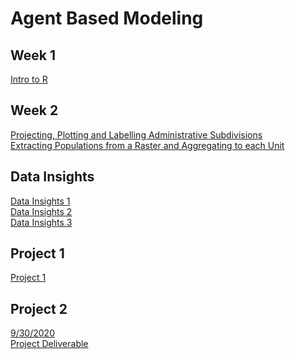 # Agent Based Modeling


## Week 1
[Intro to R](Week1Activity/README.md)


## Week 2
[Projecting, Plotting and Labelling Administrative Subdivisions](Week2Projecting/README.md) <br />
[Extracting Populations from a Raster and Aggregating to each Unit](Week2Extracting/README.md)

## Data Insights
[Data Insights 1](DataInsights1.md) <br />
[Data Insights 2](DataInsights2.md) <br />
[Data Insights 3](DataInsights2.md)

## Project 1
[Project 1](Proj1.md)

## Project 2
[9/30/2020](Project2/Proj2.md) <br />
[Project Deliverable](Project2/Deliverable.md)
